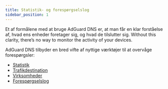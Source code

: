 ```yaml
---
title: Statistik- og forespørgselslog
sidebar_position: 1
---
```


Et af formålene med at bruge AdGuard DNS er, at man får en klar forståelse af, hvad ens enheder foretager sig, og hvad de tilslutter sig. Without this clarity, there’s no way to monitor the activity of your devices.

AdGuard DNS tilbyder en bred vifte af nyttige værktøjer til at overvåge forespørgsler:

- [Statistik](/private-dns/statistics-and-log/statistics.md)
- [Trafikdestination](/private-dns/statistics-and-log/traffic-destination.md)
- [Virksomheder](/private-dns/statistics-and-log/companies.md)
- [Forespørgselslog](/private-dns/statistics-and-log/query-log.md)
